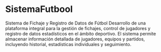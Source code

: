 # SistemaFutbool
Sistema de Fichaje y Registro de Datos de Fútbol Desarrollo de una plataforma integral para la gestión de fichajes, control de jugadores y registro de datos estadísticos en el ámbito deportivo. El sistema permite almacenar información detallada de jugadores, equipos y partidos, incluyendo historial, estadísticas individuales y seguimiento.
